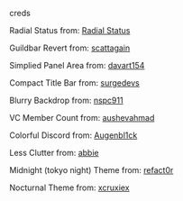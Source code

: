 creds

Radial Status from: [Radial Status](https://github.com/DiscordStyles/RadialStatus)

Guildbar Revert from: [scattagain](https://github.com/scattagain/VencordStuff/blob/main/css/GuildbarRevert.css)

Simplied Panel Area from: [davart154](https://github.com/davart154/Themes/blob/main/Snippets/Simplified%20Panel%20Area/SimplifiedPanelArea.css)

Compact Title Bar from: [surgedevs](https://github.com/chloecinders/visual-refresh-compact-title-bar/blob/main/desktop.css)

Blurry Backdrop from: [nspc911](https://github.com/NSPC911/themes/blob/main/vencord/BlurryBackdrop.theme.css)

VC Member Count from: [aushevahmad](https://github.com/AushevAhmad/awesome-css)

Colorful Discord from: [Augenbl1ck](https://github.com/Augenbl1ck/Discord-Styles/blob/main/ABrecolor)

Less Clutter from: [abbie](https://github.com/abbie/discord-css/blob/main/import.css)

Midnight (tokyo night) Theme from: [refact0r](https://github.com/refact0r/midnight-discord)

Nocturnal Theme from: [xcruxiex](https://github.com/xcruxiex/themes)
